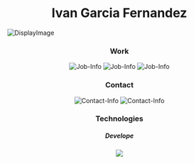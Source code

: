 <h1 align="center"> Ivan Garcia Fernandez </h1>

![DisplayImage](https://developer.huawei.com/Enexport/sites/default/images/new-content/develop-landing/developFuncHms.png)

<h3 align="center"> Work </h3>

<span align="center">

![Job-Info](https://img.shields.io/badge/Developer-iv4n9f-blueviolet)
![Job-Info](https://img.shields.io/badge/Job-Searching-green)
![Job-Info](https://img.shields.io/badge/Position-FullStackDeveloper-blue)

<h3 align="center"> Contact </h3>

![Contact-Info](https://img.shields.io/badge/Discord-iv4n9f_9056-green)
![Contact-Info](https://img.shields.io/badge/EMail-iv4n9f@gmail.com-green)

<h3 align="center"> Technologies </h3>
  
<h5> Develope </h5>

<p align="center">
  <a href="#">
    <img src="https://skillicons.dev/icons?i=html,css,js,py" />
  </a>
</p>

</span>
